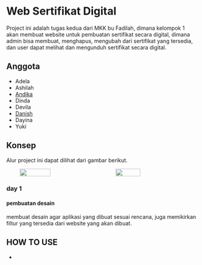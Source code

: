 
# Web Sertifikat Digital
Project ini adalah tugas kedua dari MKK bu Fadilah, dimana kelompok 1 akan membuat website untuk pembuatan sertifikat secara digital, dimana admin bisa membuat, menghapus, mengubah dari sertifikat yang tersedia, dan user dapat melihat dan mengunduh sertifikat secara digital.

## Anggota
- Adela
- Ashilah
- [Andika](https://github.com/0rcaaa)
- Dinda
- Devila
- [Danish](https://github.com/tyonis72)
- Dayina
- Yuki

## Konsep
Alur project ini dapat dilihat dari gambar berikut.
<div style="display: flex; justify-content: center; gap: 50px; items: center;">
  <img width="40%" src="https://github.com/user-attachments/assets/8f33ff61-fb56-4897-bc96-f929c6d048a9">
  <img width="36%" src="https://github.com/user-attachments/assets/131d2fec-c10e-4838-bc23-65f3d8aaa56f">
</div>

### day 1
#### pembuatan desain
membuat desain agar aplikasi yang dibuat sesuai rencana, juga memikirkan filtur yang tersedia dari website yang akan dibuat.

## HOW TO USE
-